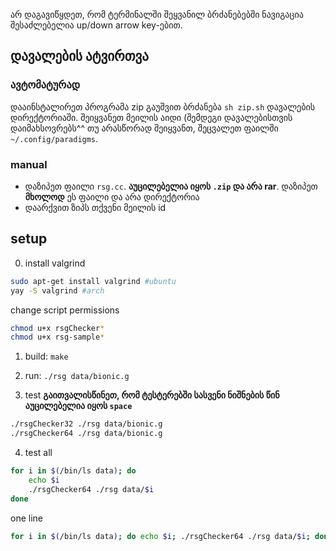 ﻿არ დაგავიწყდეთ, რომ ტერმინალში შეყვანილ ბრძანებებში ნავიგაცია შესაძლებელია up/down arrow key-ებით.


## დავალების ატვირთვა
### ავტომატურად
დააინსტალირეთ პროგრამა zip
გაუშვით ბრძანება `sh zip.sh` დავალების დირექტორიაში. შეიყვანეთ მეილის აიდი (შემდეგი დავალებისთვის დაიმახსოვრებს^^ თუ არასწორად შეიყვანთ, შეცვალეთ ფაილში `~/.config/paradigms`. 

### manual
- დაზიპეთ ფაილი `rsg.cc`. **აუცილებელია იყოს `.zip` და არა rar**. დაზიპეთ **მხოლოდ** ეს ფაილი და არა დირექტორია
- დაარქვით ზიპს თქვენი მეილის id

## setup
0. install valgrind
```sh
sudo apt-get install valgrind #ubuntu
yay -S valgrind #arch
```

change script permissions
```sh
chmod u+x rsgChecker*
chmod u+x rsg-sample*
```

1. build: `make`

2. run: `./rsg data/bionic.g`

3. test
**გაითვალისწინეთ, რომ ტესტერებში სასვენი ნიშნების წინ აუცილებელია იყოს `space`**
```sh
./rsgChecker32 ./rsg data/bionic.g
./rsgChecker64 ./rsg data/bionic.g
```

4. test all
```sh
for i in $(/bin/ls data); do
	echo $i
	./rsgChecker64 ./rsg data/$i
done
```

one line
```sh
for i in $(/bin/ls data); do echo $i; ./rsgChecker64 ./rsg data/$i; done
```
